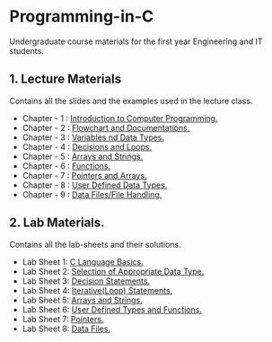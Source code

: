 # Programming-in-C

Undergraduate course materials for the first year Engineering and IT students.

## 1. Lecture Materials
  Contains all the slides and the examples used in the lecture class.
  
- Chapter - 1 : [Introduction to Computer Programming.](Lecture/Chapter%201%20and%202/Chapter%201%20and%202.pdf)
- Chapter - 2 : [Flowchart and Documentations.](Lecture/Chapter%201%20and%202/Chapter%201%20and%202.pdf)
- Chapter - 3 : [Variables nd Data Types.](Lecture/Chapter%203/Chapter%203.pdf)
- Chapter - 4 : [Decisions and Loops.](Lecture/Chapter%204/Chapter%204.pdf)
- Chapter - 5 : [Arrays and Strings.](Lecture/Chapter%205/Chapter%205.pdf)
- Chapter - 6 : [Functions.](Lecture/Chapter%206/Chapter%206.pdf)
- Chapter - 7 : [Pointers and Arrays.](Lecture/Chapter%207/Chapter%207.pdf)
- Chapter - 8 : [User Defined Data Types.](Lecture/Chapter%208/Chapter%208.pdf)
- Chapter - 9 : [Data Files/File Handling.](Lecture/Chapter%209/Examples)
  
  
## 2. Lab Materials.
  Contains all the lab-sheets and their solutions.
  - Lab Sheet 1: [C Language Basics.](Lab/Lab%20Sheet%20-%201)
  - Lab Sheet 2: [Selection of Appropriate Data Type.](Lab/Lab%20Sheet%20-%202)
  - Lab Sheet 3: [Decision Statements.](Lab/Lab%20Sheet%20-%203)
  - Lab Sheet 4: [Iterative(Loop) Statements.](Lab/Lab%20Sheet%20-%204)
  - Lab Sheet 5: [Arrays and Strings.](Lab/Lab%20Sheet%20-%205)
  - Lab Sheet 6: [User Defined Types and Functions.](Lab/Lab%20Sheet%20-%206)
  - Lab Sheet 7: [Pointers.](Lab/Lab%20Sheet%20-%207)
  - Lab Sheet 8: [Data Files.](Lab/Lab%20Sheet%20-%208)
